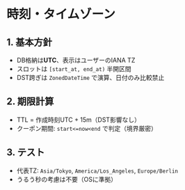 <!-- freshcart/docs/10_engineering/TIMEZONE_CALENDAR.md -->
# 時刻・タイムゾーン

## 1. 基本方針
- DB格納は**UTC**、表示はユーザーのIANA TZ
- スロットは `[start_at, end_at)` 半開区間
- DST跨ぎは `ZonedDateTime` で演算、日付のみ比較禁止

## 2. 期限計算
- TTL = 作成時刻UTC + 15m（DST影響なし）
- クーポン期間: `start<=now<end` で判定（境界厳密）

## 3. テスト
- 代表TZ: `Asia/Tokyo`, `America/Los_Angeles`, `Europe/Berlin`
- うるう秒の考慮は不要（OSに準拠）
